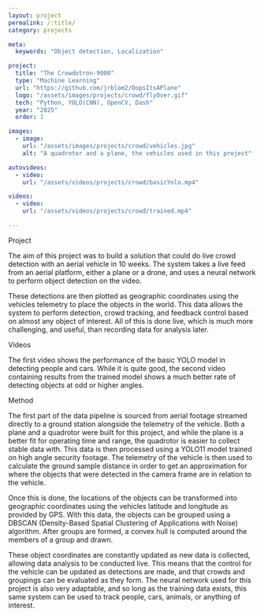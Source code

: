 ```yaml
---
layout: project
permalink: /:title/
category: projects

meta:
  keywords: "Object detection, Localization"

project:
  title: "The Crowdotron-9000"
  type: "Machine Learning"
  url: "https://github.com/jrblom2/OopsItsAPlane"
  logo: "/assets/images/projects/crowd/flyOver.gif"
  tech: "Python, YOLO(CNN), OpenCV, Dash"
  year: "2025"
  order: 1

images:
  - image:
    url: "/assets/images/projects/crowd/vehicles.jpg"
    alt: "A quadrotor and a plane, the vehicles used in this project"

autovideos:
  - video:
    url: "/assets/videos/projects/crowd/basicYolo.mp4"

videos:
  - video:
    url: "/assets/videos/projects/crowd/trained.mp4"

---
```

<span class="h2">Project</span>
<p> The aim of this project was to build a solution that could do live crowd detection with an aerial vehicle in 10 weeks. The system takes a live feed from an aerial platform, either a plane or a drone, and uses a neural network to perform object detection on the video. 
</p>
<span class="h2"></span>
<p> These detections are then plotted as geographic coordinates using the vehicles telemetry to place the objects in the world. This data allows the system to perform detection, crowd tracking, and feedback control based on almost any object of interest. All of this is done live, which is much more challenging, and useful, than recording data for analysis later.
</p>
<span class="h2">Videos</span>
<p> The first video shows the performance of the basic YOLO model in detecting people and cars. While it is quite good, the second video containing results from the trained model shows a much better rate of detecting objects at odd or higher angles.
</p>
<span class="h2">Method</span>
<p> The first part of the data pipeline is sourced from aerial footage streamed directly to a ground station alongside the telemetry of the vehicle. Both a plane and a quadrotor were built for this project, and while the plane is a better fit for operating time and range, the quadrotor is easier to collect stable data with. This data is then processed using a YOLO11 model trained on high angle security footage. The telemetry of the vehicle is then used to calculate the ground sample distance in order to get an approximation for where the objects that were detected in the camera frame are in relation to the vehicle. </p>
<span class="h2"></span>
<p>
Once this is done, the locations of the objects can be transformed into geographic coordinates using the vehicles latitude and longitude as provided by GPS. With this data, the objects can be grouped using a DBSCAN (Density-Based Spatial Clustering of Applications with Noise) algorithm. After groups are formed, a convex hull is computed around the members of a group and drawn.
</p> 
<span class="h2"></span>
<p>These object coordinates are constantly updated as new data is collected, allowing data analysis to be conducted live. This means that the control for the vehicle can be updated as detections are made, and that crowds and groupings can be evaluated as they form. The neural network used for this project is also very adaptable, and so long as the training data exists, this same system can be used to track people, cars, animals, or anything of interest.
</p>